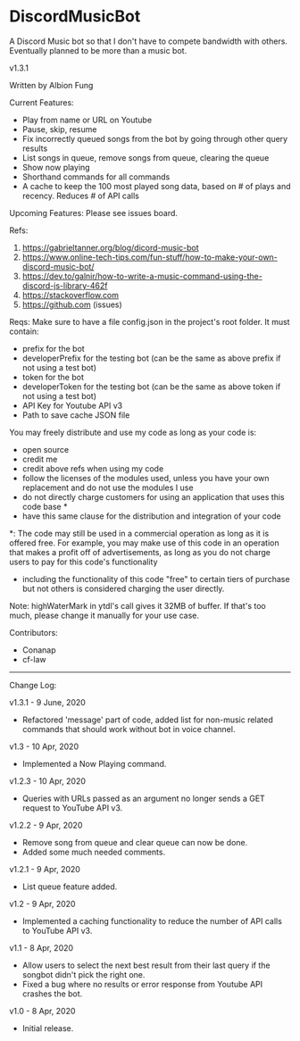 # DiscordMusicBot
A Discord Music bot so that I don't have to compete bandwidth with others. Eventually planned to be more than
a music bot.

v1.3.1

Written by Albion Fung

Current Features:
- Play from name or URL on Youtube
- Pause, skip, resume
- Fix incorrectly queued songs from the bot by going through other query results
- List songs in queue, remove songs from queue, clearing the queue
- Show now playing
- Shorthand commands for all commands
- A cache to keep the 100 most played song data, based on # of plays and recency. Reduces # of API calls

Upcoming Features:
Please see issues board.

Refs:
1. https://gabrieltanner.org/blog/dicord-music-bot
2. https://www.online-tech-tips.com/fun-stuff/how-to-make-your-own-discord-music-bot/
3. https://dev.to/galnir/how-to-write-a-music-command-using-the-discord-js-library-462f
4. https://stackoverflow.com
5. https://github.com (issues)

Reqs: Make sure to have a file config.json in the project's root folder. It must contain:
- prefix for the bot
- developerPrefix for the testing bot (can be the same as above prefix if not using a test bot)
- token for the bot
- developerToken for the testing bot (can be the same as above token if not using a test bot)
- API Key for Youtube API v3
- Path to save cache JSON file

You may freely distribute and use my code as long as your code is:
- open source
- credit me
- credit above refs when using my code
- follow the licenses of the modules used, unless you have your own replacement and do
not use the modules I use
- do not directly charge customers for using an application that uses this code base *
- have this same clause for the distribution and integration of your code

*: The code may still be used in a commercial operation as long as it is offered free.
   For example, you may make use of this code in an operation that makes a profit off of
   advertisements, as long as you do not charge users to pay for this code's functionality
   - including the functionality of this code "free" to certain tiers of purchase but not
   others is considered charging the user directly.
   
   Note: highWaterMark in ytdl's call gives it 32MB of buffer. If that's too much, please change it
   manually for your use case.

Contributors:
- Conanap
- cf-law 
   
__________________________________________________________________________________________________________
Change Log:

   v1.3.1 - 9 June, 2020
   - Refactored 'message' part of code, added list for non-music related commands that should work
   without bot in voice channel.

   v1.3 - 10 Apr, 2020
   - Implemented a Now Playing command.

   v1.2.3 - 10 Apr, 2020
   - Queries with URLs passed as an argument no longer sends a GET request to YouTube API v3. 
   
   v1.2.2 - 9 Apr, 2020
   - Remove song from queue and clear queue can now be done. 
   - Added some much needed comments.
    
   v1.2.1 - 9 Apr, 2020
   - List queue feature added. 
   
   v1.2 - 9 Apr, 2020
   - Implemented a caching functionality to reduce the number of API calls to YouTube API v3. 
   
   v1.1 - 8 Apr, 2020
   - Allow users to select the next best result from their last query if the songbot didn't pick the right one.
   - Fixed a bug where no results or error response from Youtube API crashes the bot.
   
   v1.0 - 8 Apr, 2020
   - Initial release.
